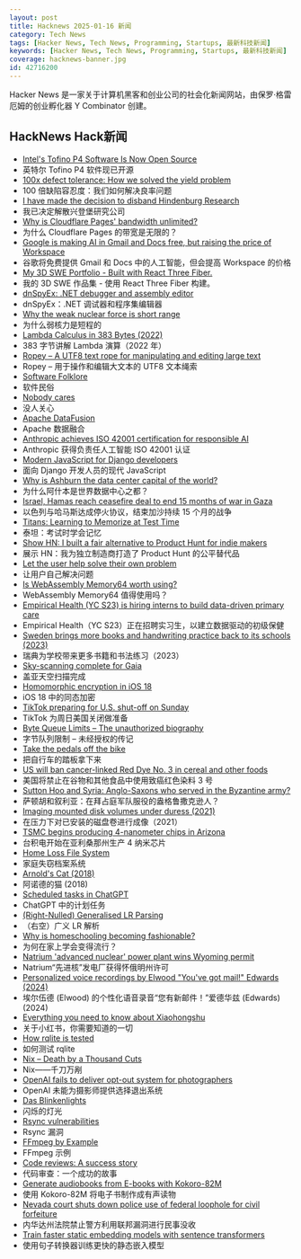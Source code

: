 ```yaml
---
layout: post
title: Hacknews 2025-01-16 新闻
category: Tech News
tags: [Hacker News, Tech News, Programming, Startups, 最新科技新闻]
keywords: [Hacker News, Tech News, Programming, Startups, 最新科技新闻]
coverage: hacknews-banner.jpg
id: 42716200
---
```


Hacker News 是一家关于计算机黑客和创业公司的社会化新闻网站，由保罗·格雷厄姆的创业孵化器 Y Combinator 创建。

## HackNews Hack新闻

- [Intel's Tofino P4 Software Is Now Open Source](https://p4.org/intels-tofino-p4-software-is-now-open-source/)
- 英特尔 Tofino P4 软件现已开源
- [100x defect tolerance: How we solved the yield problem](https://cerebras.ai/blog/100x-defect-tolerance-how-cerebras-solved-the-yield-problem)
- 100 倍缺陷容忍度：我们如何解决良率问题
- [I have made the decision to disband Hindenburg Research](https://hindenburgresearch.com/gratitude/)
- 我已决定解散兴登堡研究公司
- [Why is Cloudflare Pages' bandwidth unlimited?](https://mattsayar.com/why-does-cloudflare-pages-have-such-a-generous-free-tier/)
- 为什么 Cloudflare Pages 的带宽是无限的？
- [Google is making AI in Gmail and Docs free, but raising the price of Workspace](https://www.theverge.com/2025/1/15/24343794/google-workspace-ai-features-free)
- 谷歌将免费提供 Gmail 和 Docs 中的人工智能，但会提高 Workspace 的价格
- [My 3D SWE Portfolio - Built with React Three Fiber.](https://dement.dev)
- 我的 3D SWE 作品集 - 使用 React Three Fiber 构建。
- [dnSpyEx: .NET debugger and assembly editor](https://github.com/dnSpyEx/dnSpy)
- dnSpyEx：.NET 调试器和程序集编辑器
- [Why the weak nuclear force is short range](https://profmattstrassler.com/articles-and-posts/particle-physics-basics/the-astonishing-standard-model/why-the-weak-nuclear-force-is-short-range/)
- 为什么弱核力是短程的
- [Lambda Calculus in 383 Bytes (2022)](https://justine.lol/lambda/)
- 383 字节讲解 Lambda 演算（2022 年）
- [Ropey – A UTF8 text rope for manipulating and editing large text](https://github.com/cessen/ropey)
- Ropey – 用于操作和编辑大文本的 UTF8 文本绳索
- [Software Folklore](http://beza1e1.tuxen.de/lore/index.html)
- 软件民俗
- [Nobody cares](https://grantslatton.com/nobody-cares)
- 没人关心
- [Apache DataFusion](https://datafusion.apache.org/)
- Apache 数据融合
- [Anthropic achieves ISO 42001 certification for responsible AI](https://www.anthropic.com/news/anthropic-achieves-iso-42001-certification-for-responsible-ai)
- Anthropic 获得负责任人工智能 ISO 42001 认证
- [Modern JavaScript for Django developers](https://www.saaspegasus.com/guides/modern-javascript-for-django-developers/)
- 面向 Django 开发人员的现代 JavaScript
- [Why is Ashburn the data center capital of the world?](https://www.datacenters.com/news/why-is-ashburn-the-data-center-capital-of-the-world)
- 为什么阿什本是世界数据中心之都？
- [Israel, Hamas reach ceasefire deal to end 15 months of war in Gaza](https://www.reuters.com/world/middle-east/gaza-ceasefire-appears-close-us-egyptian-leaders-put-focus-coming-hours-2025-01-14/)
- 以色列与哈马斯达成停火协议，结束加沙持续 15 个月的战争
- [Titans: Learning to Memorize at Test Time](https://arxiv.org/abs/2501.00663)
- 泰坦：考试时学会记忆
- [Show HN: I built a fair alternative to Product Hunt for indie makers]()
- 展示 HN：我为独立制造商打造了 Product Hunt 的公平替代品
- [Let the user help solve their own problem](https://boredzo.org/blog/archives/2025-01-14/let-the-user-help-solve-their-own-problem)
- 让用户自己解决问题
- [Is WebAssembly Memory64 worth using?](https://spidermonkey.dev/blog/2025/01/15/is-memory64-actually-worth-using.html)
- WebAssembly Memory64 值得使用吗？
- [Empirical Health (YC S23) is hiring interns to build data-driven primary care](https://www.ycombinator.com/companies/empirical-health/jobs/BQlfWbt-software-engineer-intern-summer-2025)
- Empirical Health（YC S23）正在招聘实习生，以建立数据驱动的初级保健
- [Sweden brings more books and handwriting practice back to its schools (2023)](https://apnews.com/article/sweden-digital-education-backlash-reading-writing-1dd964c628f76361c43dbf3964f7dbf4)
- 瑞典为学校带来更多书籍和书法练习（2023）
- [Sky-scanning complete for Gaia](https://www.esa.int/ESA_Multimedia/Images/2025/01/Sky-scanning_complete_for_Gaia)
- 盖亚天空扫描完成
- [Homomorphic encryption in iOS 18](https://boehs.org/node/homomorphic-encryption)
- iOS 18 中的同态加密
- [TikTok preparing for U.S. shut-off on Sunday](https://www.reuters.com/technology/tiktok-preparing-us-shut-off-sunday-information-reports-2025-01-15/)
- TikTok 为周日美国关闭做准备
- [Byte Queue Limits – The unauthorized biography](https://medium.com/@tom_84912/byte-queue-limits-the-unauthorized-biography-61adc5730b83)
- 字节队列限制 – 未经授权的传记
- [Take the pedals off the bike](https://www.fortressofdoors.com/take-the-pedals-off-the-bike/)
- 把自行车的踏板拿下来
- [US will ban cancer-linked Red Dye No. 3 in cereal and other foods](https://www.bloomberg.com/news/articles/2025-01-15/us-fda-to-ban-red-dye-no-3-rfk-went-after-due-to-cancer-link)
- 美国将禁止在谷物和其他食品中使用致癌红色染料 3 号
- [Sutton Hoo and Syria: Anglo-Saxons who served in the Byzantine army?](https://academic.oup.com/ehr/advance-article/doi/10.1093/ehr/ceae213/7941799)
- 萨顿胡和叙利亚：在拜占庭军队服役的盎格鲁撒克逊人？
- [Imaging mounted disk volumes under duress (2021)](https://blog.benjojo.co.uk/post/imaging-mounted-disk-volumes-live)
- 在压力下对已安装的磁盘卷进行成像（2021）
- [TSMC begins producing 4-nanometer chips in Arizona](https://www.reuters.com/technology/tsmc-begins-producing-4-nanometer-chips-arizona-raimondo-says-2025-01-10/)
- 台积电开始在亚利桑那州生产 4 纳米芯片
- [Home Loss File System](https://docs.google.com/spreadsheets/d/1TPeJzW5pa-BiJZjuEa1yGSFs7ZJetbnxf2gjMvv4tkc/edit?usp=sharing)
- 家庭失窃档案系统
- [Arnold's Cat (2018)](http://gerdbreitenbach.de/arnold_cat/cat.html)
- 阿诺德的猫 (2018)
- [Scheduled tasks in ChatGPT](https://help.openai.com/en/articles/10291617-scheduled-tasks-in-chatgpt)
- ChatGPT 中的计划任务
- [(Right-Nulled) Generalised LR Parsing](https://blog.jeffsmits.net/generalised-lr-parsing/)
- （右空）广义 LR 解析
- [Why is homeschooling becoming fashionable?](https://newsletter.goodtechthings.com/p/why-are-tech-people-suddenly-so-into)
- 为何在家上学会变得流行？
- [Natrium 'advanced nuclear' power plant wins Wyoming permit](https://wyofile.com/natrium-advanced-nuclear-power-plant-wins-wyoming-permit/)
- Natrium“先进核”发电厂获得怀俄明州许可
- [Personalized voice recordings by Elwood "You've got mail!" Edwards (2024)](https://blog.jgc.org/2024/11/personalized-voice-recordings-by-elwood.html)
- 埃尔伍德 (Elwood) 的个性化语音录音“您有新邮件！”爱德华兹 (Edwards) (2024)
- [Everything you need to know about Xiaohongshu](https://restofworld.org/2025/rednote-xiaohongshu-what-to-know/)
- 关于小红书，你需要知道的一切
- [How rqlite is tested](https://philipotoole.com/how-is-rqlite-tested/)
- 如何测试 rqlite
- [Nix – Death by a Thousand Cuts](https://www.dgt.is/blog/2025-01-10-nix-death-by-a-thousand-cuts/)
- Nix——千刀万剐
- [OpenAI fails to deliver opt-out system for photographers](https://petapixel.com/2025/01/06/openai-fails-to-deliver-opt-out-system-for-photographers/)
- OpenAI 未能为摄影师提供选择退出系统
- [Das Blinkenlights](https://rodyne.com/?p=1674)
- 闪烁的灯光
- [Rsync vulnerabilities](https://www.openwall.com/lists/oss-security/2025/01/14/3)
- Rsync 漏洞
- [FFmpeg by Example](https://ffmpegbyexample.com/)
- FFmpeg 示例
- [Code reviews: A success story](https://blogsystem5.substack.com/p/code-reviews-a-success-story)
- 代码审查：一个成功的故事
- [Generate audiobooks from E-books with Kokoro-82M](https://claudio.uk/posts/epub-to-audiobook.html)
- 使用 Kokoro-82M 将电子书制作成有声读物
- [Nevada court shuts down police use of federal loophole for civil forfeiture](https://ij.org/press-release/nevada-court-shuts-down-police-use-of-federal-loophole-for-civil-forfeiture/)
- 内华达州法院禁止警方利用联邦漏洞进行民事没收
- [Train faster static embedding models with sentence transformers](https://huggingface.co/blog/static-embeddings)
- 使用句子转换器训练更快的静态嵌入模型

